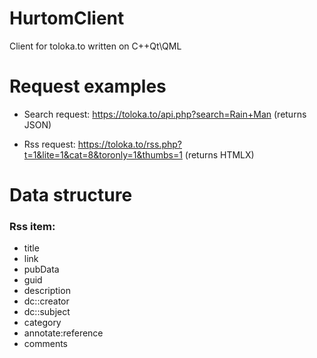 # HurtomClient
Client for toloka.to written on C++Qt\QML

# Request examples
- Search request:
https://toloka.to/api.php?search=Rain+Man (returns JSON)

- Rss request:
https://toloka.to/rss.php?t=1&lite=1&cat=8&toronly=1&thumbs=1 (returns HTMLX)

# Data structure
### Rss item:
- title
- link
- pubData
- guid
- description
- dc::creator
- dc::subject
- category
- annotate:reference
- comments
